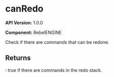 # canRedo

**API Version:** 1.0.0

**Component:** RebelENGINE

Check if there are commands that can be redone.

## Returns

: true if there are commands in the redo stack.


